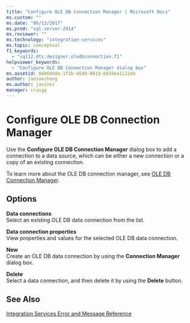 ```yaml
---
title: "Configure OLE DB Connection Manager | Microsoft Docs"
ms.custom: ""
ms.date: "06/13/2017"
ms.prod: "sql-server-2014"
ms.reviewer: ""
ms.technology: "integration-services"
ms.topic: conceptual
f1_keywords: 
  - "sql12.dts.designer.oledbconnection.f1"
helpviewer_keywords: 
  - "Configure OLE DB Connection Manager dialog box"
ms.assetid: 66b60dda-1f1b-45d0-9818-8434ea1121eb
author: janinezhang
ms.author: janinez
manager: craigg
---
```

# Configure OLE DB Connection Manager
  Use the **Configure OLE DB Connection Manager** dialog box to add a connection to a data source, which can be either a new connection or a copy of an existing connection.  
  
 To learn more about the OLE DB connection manager, see [OLE DB Connection Manager](connection-manager/ole-db-connection-manager.md).  
  
## Options  
 **Data connections**  
 Select an existing OLE DB data connection from the list.  
  
 **Data connection properties**  
 View properties and values for the selected OLE DB data connection.  
  
 **New**  
 Create an OLE DB data connection by using the **Connection Manager** dialog box.  
  
 **Delete**  
 Select a data connection, and then delete it by using the **Delete** button.  
  
## See Also  
 [Integration Services Error and Message Reference](../../2014/integration-services/integration-services-error-and-message-reference.md)  
  
  
